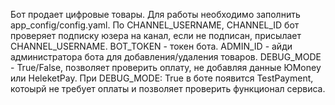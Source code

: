 Бот продает цифровые товары. Для работы необходимо заполнить app_config/config.yaml. По CHANNEL_USERNAME, CHANNEL_ID бот проверяет подписку юзера на канал, если не подписан, присылает CHANNEL_USERNAME. BOT_TOKEN - токен бота. ADMIN_ID - айди администратора бота для добавления/удаления товаров. DEBUG_MODE - True/False, позволяет проверить оплату, не добавляя данные ЮMoney или HeleketPay. При DEBUG_MODE: True в боте появится TestPayment, котоырй не требует оплаты и позволяет проверить функционал сервиса. 
